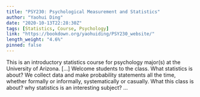 ```yaml
---
title: "PSY230: Psychological Measurement and Statistics"
author: "Yaohui Ding"
date: "2020-10-13T22:28:30Z"
tags: [Statistics, Course, Psychology]
link: "https://bookdown.org/yaohuiding/PSY230_website/"
length_weight: "4.6%"
pinned: false
---
```


This is an introductory statistics course for psychology major(s) at the University of Arizona. [...] Welcome students to the class. What statistics is about? We collect data and make probability statements all the time, whether formally or informally, systematically or casually. What this class is about? why statistics is an interesting subject? ...
